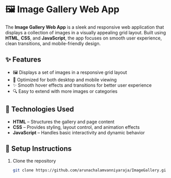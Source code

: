 # 🖼️ Image Gallery Web App

The **Image Gallery Web App** is a sleek and responsive web application that displays a collection of images in a visually appealing grid layout. Built using **HTML**, **CSS**, and **JavaScript**, the app focuses on smooth user experience, clean transitions, and mobile-friendly design.

## ✨ Features

- 🖼️ Displays a set of images in a responsive grid layout
- 📱 Optimized for both desktop and mobile viewing
- ✨ Smooth hover effects and transitions for better user experience
- 🔍 Easy to extend with more images or categories

## 🚀 Technologies Used

- **HTML** – Structures the gallery and page content
- **CSS** – Provides styling, layout control, and animation effects
- **JavaScript** – Handles basic interactivity and dynamic behavior

## 🔧 Setup Instructions

1. Clone the repository  
   ```bash
   git clone https://github.com/arunachalamvanniyaraja/ImageGallery.git

